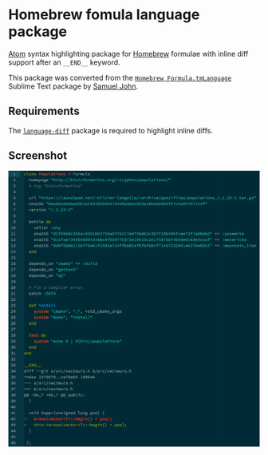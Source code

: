 # Homebrew fomula language package

[Atom](https://atom.io) syntax highlighting package for [Homebrew](http://brew.sh) formulae with inline diff support after an `__END__` keyword.

This package was converted from the [`Homebrew Formula.tmLanguage`](https://github.com/samueljohn/Homebrew-formula-syntax) Sublime Text package by [Samuel John](http://www.SamuelJohn.de).

## Requirements

The [`language-diff`](https://atom.io/packages/language-diff) package is required to highlight inline diffs.

## Screenshot

![Screenshot](./etc/atom-homebrew-screenshot.png)
